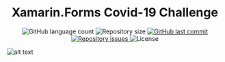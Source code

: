 <h1 align="center">
    Xamarin.Forms Covid-19 Challenge
</h1>
<p align="center">
  <img alt="GitHub language count" src="https://img.shields.io/github/languages/count/AlfredoVidinhas/Covid19-Challenge">

  <img alt="Repository size" src="https://img.shields.io/github/repo-size/AlfredoVidinhas/Covid19-Challenge">
  
  <a href="https://github.com/AlfredoVidinhas/Covid19-Challenge/commits/master">
    <img alt="GitHub last commit" src="https://img.shields.io/github/last-commit/AlfredoVidinhas/Covid19-Challenge">
  </a>

  <a href="https://github.com/AlfredoVidinhas/Covid19-Challenge/issues">
    <img alt="Repository issues" src="https://img.shields.io/github/issues/AlfredoVidinhas/Covid19-Challenge">
  </a>

  <img alt="License" src="https://img.shields.io/badge/license-MIT-brightgreen">
</p>

![alt text](https://miro.medium.com/max/4800/1*8gB80hSjx6UcNxOyIemt1Q.png)
